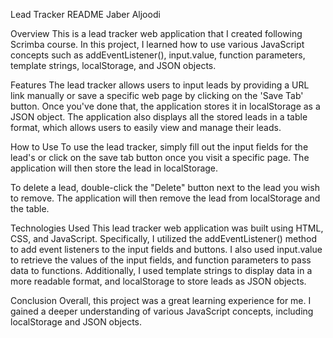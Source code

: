 Lead Tracker README
Jaber Aljoodi

Overview
This is a lead tracker web application that I created following Scrimba course. In this project, I learned how to use various JavaScript concepts such as addEventListener(), input.value, function parameters, template strings, localStorage, and JSON objects.

Features
The lead tracker allows users to input leads by providing a URL link manually or save a specific web page by clicking on the 'Save Tab' button. Once you've done that, the application stores it in localStorage as a JSON object. The application also displays all the stored leads in a table format, which allows users to easily view and manage their leads.

How to Use
To use the lead tracker, simply fill out the input fields for the lead's or click on the save tab button once you visit a specific page. The application will then store the lead in localStorage. 

To delete a lead, double-click the "Delete" button next to the lead you wish to remove. The application will then remove the lead from localStorage and the table.

Technologies Used
This lead tracker web application was built using HTML, CSS, and JavaScript. Specifically, I utilized the addEventListener() method to add event listeners to the input fields and buttons. I also used input.value to retrieve the values of the input fields, and function parameters to pass data to functions. Additionally, I used template strings to display data in a more readable format, and localStorage to store leads as JSON objects.


Conclusion
Overall, this project was a great learning experience for me. I gained a deeper understanding of various JavaScript concepts, including localStorage and JSON objects.
